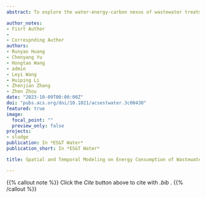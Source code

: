 ```yaml
---
abstract: To explore the water-energy-carbon nexus of wastewater treatment (WWT), advanced tools such as machine learning play a crucial role. Current research has primarily constructed energy efficiency models, but there exists a lack in considering comprehensive dimensions and comparing pollutant removal types. In this study, we conducted spatial and temporal modeling to predict the energy consumption (EC) of WWT via machine learning approaches. EC (kWh) was the target feature, with the input features covering operational conditions, environmental benefits, and externalities. The optimal spatial model obtained a test R2 of 0.8224 in ridge regression, while the temporal model achieved a test R2 of 0.7253 in random forest. Besides, the removal amount (103 kg) fit best with EC during the spatial modeling, while the discharge concentration (mg/L) fit best with EC during the temporal modeling. Notably, treatment volume, the removal of chemical oxygen demand, and the removal of ammonia nitrogen emerged as the most significant factors. Given this, our findings suggest optimization implications including scale economy utilization and aeration improvement. The spatial and temporal dimensions also illuminated tailored strategies on influent regulation, technology selection, and effluent standard settings for a specific region and season. Results will provide valuable guidance for existing operation and future design of WWT projects toward energy-saving and carbon neutrality.

author_notes:
- Fisrt Author
- 
- Correspnding Author
authors:
- Runyao Huang
- Chenyang Yu
- Hongtao Wang
- admin
- Leyi Wang
- Huiping Li
- Zhenjian Zhang
- Zhen Zhou
date: "2023-10-09T00:00:00Z"
doi: "pubs.acs.org/doi/10.1021/acsestwater.3c00430"
featured: true
image:
  focal_point: ""
  preview_only: false
projects:
- sludge
publication: In *ES&T Water*
publication_short: In *ES&T Water*

title: Spatial and Temporal Modeling on Energy Consumption of Wastewater Treatment Based on Machine Learning Algorithms

---
```


{{% callout note %}}
Click the _Cite_ button above to cite with _.bib_ .
{{% /callout %}}
